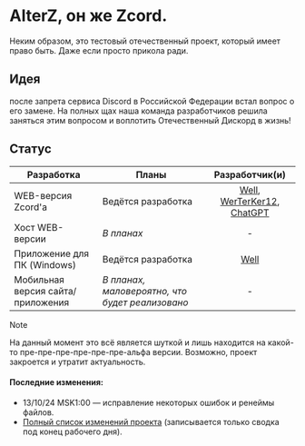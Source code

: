 # AlterZ, он же Zcord.
Неким образом, это тестовый отечественный проект, который имеет право быть. Даже если просто прикола ради.

## Идея
после запрета сервиса Discord в Российской Федерации встал вопрос о его замене. На полных щах наша команда разработчиков решила заняться этим вопросом и воплотить Отечественный Дискорд в жизнь!

## Статус

| Разработка                                               | Планы                                 | Разработчик(и)|
| -------------------------------------------------------- | ------------------------------------- | :-----------: |
| WEB-версия Zcord'a                                       | Ведётся разработка                    | [Well](https://github.com/zxWell), [WerTerKer12](https://github.com/WerTerKer12), [ChatGPT](https://chatgpt.com/) |
| Хост WEB-версии                                          | *В планах*                            |       -       |
| Приложение для ПК (Windows)                              | Ведётся разработка                    |       [Well](https://github.com/zxWell)       |
| Мобильная версия сайта/приложения             | *В планах, маловероятно, что будет реализовано*              |       -       |

> [!NOTE]
> На данный момент это всё является шуткой и лишь находится на какой-то пре-пре-пре-пре-пре-пре-альфа версии. Возможно, проект закроется и утратит актуальность.

#### Последние изменения:
- 13/10/24 MSK1:00 — исправление некоторых ошибок и ренеймы файлов.  
- [Полный список изменений проекта](https://github.com/zxWell/ZVO-O-/blob/main/changelog.log) (записывается только сводка под конец рабочего дня).  
